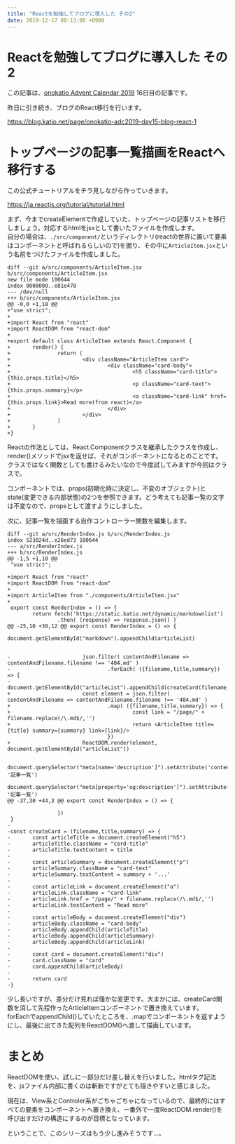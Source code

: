 ```yaml
---
title: "Reactを勉強してブログに導入した その2"
date: 2019-12-17 00:13:00 +0900
---
```


Reactを勉強してブログに導入した その2
===

この記事は、[onokatio Advent Calendar 2019](/adventcalendar/2019/onokatio) 16日目の記事です。  

昨日に引き続き、ブログのReact移行を行います。

https://blog.katio.net/page/onokatio-adc2019-day15-blog-react-1

# トップページの記事一覧描画をReactへ移行する

この公式チュートリアルをチラ見しながら作っていきます。

https://ja.reactjs.org/tutorial/tutorial.html

まず、今までcreateElementで作成していた、トップページの記事リストを移行しましょう。対応するhtmlをjsxとして書いたファイルを作成します。  
自分の場合は、`./src/component/`というディレクトリ(reactの世界に置いて要素はコンポーネントと呼ばれるらしいので)を掘り、その中に`ArticleItem.jsx`という名前をつけたファイルを作成しました。

```jsx=
diff --git a/src/components/ArticleItem.jsx b/src/components/ArticleItem.jsx
new file mode 100644
index 0000000..e81e478
--- /dev/null
+++ b/src/components/ArticleItem.jsx
@@ -0,0 +1,18 @@
+"use strict";
+
+import React from "react"
+import ReactDOM from "react-dom"
+
+export default class ArticleItem extends React.Component {
+       render() {
+               return (
+                       <div className="ArticleItem card">
+                               <div className="card-body">
+                                       <h5 className="card-title">{this.props.title}</h5>
+                                       <p className="card-text">{this.props.summary}</p>
+                                       <a className="card-link" href={this.props.link}>Read more(from react)</a>
+                               </div>
+                       </div>
+               )
+       }
+}
```

Reactの作法としては、React.Componentクラスを継承したクラスを作成し、render()メソッドでjsxを返せば、それがコンポーネントになるとのことです。  
クラスではなく関数としても書けるみたいなので今度試してみますが今回はクラスで。

コンポーネントでは、props(初期化時に決定し、不変のオブジェクト)とstate(変更できる内部状態)の2つを参照できます。どう考えても記事一覧の文字は不変なので、propsとして渡すようにしました。

次に、記事一覧を描画する自作コントローラー関数を編集します。

```jsx=
diff --git a/src/RenderIndex.js b/src/RenderIndex.js
index 523024d..e26ed73 100644
--- a/src/RenderIndex.js
+++ b/src/RenderIndex.js
@@ -1,5 +1,10 @@
 "use strict";

+import React from "react"
+import ReactDOM from "react-dom"
+
+import ArticleItem from "./components/ArticleItem.jsx"
+
 export const RenderIndex = () => {
        return fetch('https://static.katio.net/dynamic/markdownlist')
                .then( (response) => response.json() )
@@ -25,10 +30,12 @@ export const RenderIndex = () => {
                        document.getElementById("markdown").appendChild(articleList)


-                       json.filter( contentAndFilename => contentAndFilename.filename !== '404.md' )
-                               .forEach( ({filename,title,summary}) => {
-                                       document.getElementById("articleList").appendChild(createCard(filename,title,summary))
+                       const element = json.filter( contentAndFilename => contentAndFilename.filename !== '404.md' )
+                               .map( ({filename,title,summary}) => {
+                                       const link = "/page/" + filename.replace(/\.md$/,'')
+                                       return <ArticleItem title={title} summary={summary} link={link}/>
                                })
+                       ReactDOM.render(element, document.getElementById("articleList"))

                        document.querySelector("meta[name='description']").setAttribute('content', '記事一覧')
                        document.querySelector("meta[property='og:description']").setAttribute('content', '記事一覧')
@@ -37,30 +44,3 @@ export const RenderIndex = () => {

                })
 }
-
-const createCard = (filename,title,summary) => {
-       const articleTitle = document.createElement("h5")
-       articleTitle.className = "card-title"
-       articleTitle.textContent = title
-
-       const articleSummary = document.createElement("p")
-       articleSummary.className = "card-text"
-       articleSummary.textContent = summary + '...'
-
-       const articleLink = document.createElement("a")
-       articleLink.className = "card-link"
-       articleLink.href = "/page/" + filename.replace(/\.md$/,'')
-       articleLink.textContent = "Read more"
-
-       const articleBody = document.createElement("div")
-       articleBody.className = "card-body"
-       articleBody.appendChild(articleTitle)
-       articleBody.appendChild(articleSummary)
-       articleBody.appendChild(articleLink)
-
-       const card = document.createElement("div")
-       card.className = "card"
-       card.appendChild(articleBody)
-
-       return card
-}
```

少し長いですが、差分だけ見れば僅かな変更です。大まかには、createCard関数を消して先程作ったArticleItemコンポーネントで置き換えています。  
forEachでappendChild()していたところを、.mapでコンポーネントを返すようにし、最後に出てきた配列をReactDOM()へ渡して描画しています。

# まとめ

ReactDOMを使い、試しに一部分だけ差し替えを行いました。htmlタグ記法を、jsファイル内部に書くのは斬新ですがとても描きやすいと感じました。  

現在は、View系とControler系がごちゃごちゃになっているので、最終的にはすべての要素をコンポーネントへ置き換え、一番外で一度ReactDOM.render()を呼び出すだけの構造にするのが目標となっています。

ということで、このシリーズはもう少し進みそうです…。
